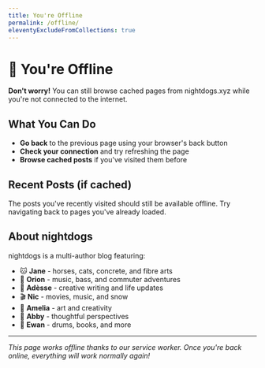 ```yaml
---
title: You're Offline
permalink: /offline/
eleventyExcludeFromCollections: true
---
```


# 🐾 You're Offline

**Don't worry!** You can still browse cached pages from nightdogs.xyz while you're not connected to the internet.

## What You Can Do

- **Go back** to the previous page using your browser's back button
- **Check your connection** and try refreshing the page
- **Browse cached posts** if you've visited them before

## Recent Posts (if cached)

The posts you've recently visited should still be available offline. Try navigating back to pages you've already loaded.

## About nightdogs

nightdogs is a multi-author blog featuring:
- 🐱 **Jane** - horses, cats, concrete, and fibre arts
- 🎵 **Orion** - music, bass, and commuter adventures  
- 🌻 **Adèsse** - creative writing and life updates
- 🎬 **Nic** - movies, music, and snow
- 🎨 **Amelia** - art and creativity
- 🌿 **Abby** - thoughtful perspectives
- 🥁 **Ewan** - drums, books, and more

---

*This page works offline thanks to our service worker. Once you're back online, everything will work normally again!*

<style>
.offline-page {
  text-align: center;
  padding: 2rem;
  max-width: 600px;
  margin: 0 auto;
}

.authors-list {
  text-align: left;
  margin: 1rem 0;
}

.paw-emoji {
  font-size: 2rem;
  margin: 1rem 0;
}
</style>

<script>
// Simple offline page functionality
document.addEventListener('DOMContentLoaded', function() {
  // Check if we're actually online now
  if (navigator.onLine) {
    const banner = document.createElement('div');
    banner.innerHTML = `
      <div style="background: #d4edda; color: #155724; padding: 1rem; border-radius: 4px; margin-bottom: 1rem;">
        🌐 You're back online! <a href="/">Return to nightdogs home</a>
      </div>
    `;
    document.querySelector('main').prepend(banner);
  }
  
  // Add a retry button
  const retryButton = document.createElement('button');
  retryButton.textContent = '🔄 Try Again';
  retryButton.style.cssText = `
    background: var(--color-primary, #b8002e);
    color: white;
    border: none;
    padding: 0.75rem 1.5rem;
    border-radius: 0.5rem;
    font-size: 1rem;
    cursor: pointer;
    margin: 1rem 0;
  `;
  
  retryButton.addEventListener('click', function() {
    window.location.reload();
  });
  
  // Insert retry button after the main heading
  const heading = document.querySelector('h1');
  if (heading) {
    heading.parentNode.insertBefore(retryButton, heading.nextSibling);
  }
});
</script>